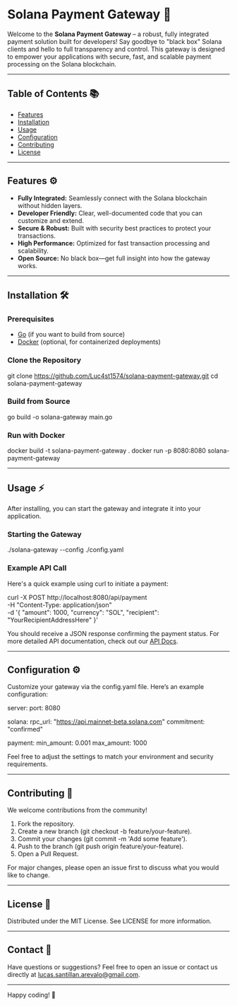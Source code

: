 # Solana Payment Gateway 🚀

Welcome to the **Solana Payment Gateway** – a robust, fully integrated payment solution built for developers! Say goodbye to "black box" Solana clients and hello to full transparency and control. This gateway is designed to empower your applications with secure, fast, and scalable payment processing on the Solana blockchain.

---

## Table of Contents 📚

- [Features](#features-)
- [Installation](#installation-)
- [Usage](#usage-)
- [Configuration](#configuration-)
- [Contributing](#contributing-)
- [License](#license-)

---

## Features ⚙️

- **Fully Integrated:** Seamlessly connect with the Solana blockchain without hidden layers.
- **Developer Friendly:** Clear, well-documented code that you can customize and extend.
- **Secure & Robust:** Built with security best practices to protect your transactions.
- **High Performance:** Optimized for fast transaction processing and scalability.
- **Open Source:** No black box—get full insight into how the gateway works.

---

## Installation 🛠️

### Prerequisites

- [Go](https://golang.org/doc/install) (if you want to build from source)
- [Docker](https://www.docker.com/get-started) (optional, for containerized deployments)

### Clone the Repository

git clone https://github.com/Luc4st1574/solana-payment-gateway.git
cd solana-payment-gateway

### Build from Source

go build -o solana-gateway main.go

### Run with Docker

docker build -t solana-payment-gateway .
docker run -p 8080:8080 solana-payment-gateway

---

## Usage ⚡

After installing, you can start the gateway and integrate it into your application.

### Starting the Gateway

./solana-gateway --config ./config.yaml

### Example API Call

Here's a quick example using curl to initiate a payment:

curl -X POST http://localhost:8080/api/payment \
  -H "Content-Type: application/json" \
  -d '{
    "amount": 1000,
    "currency": "SOL",
    "recipient": "YourRecipientAddressHere"
  }'

You should receive a JSON response confirming the payment status. For more detailed API documentation, check out our [API Docs](docs/API.md).

---

## Configuration ⚙️

Customize your gateway via the config.yaml file. Here’s an example configuration:

server:
  port: 8080

solana:
  rpc_url: "https://api.mainnet-beta.solana.com"
  commitment: "confirmed"

payment:
  min_amount: 0.001
  max_amount: 1000

Feel free to adjust the settings to match your environment and security requirements.

---

## Contributing 🤝

We welcome contributions from the community!

1. Fork the repository.
2. Create a new branch (git checkout -b feature/your-feature).
3. Commit your changes (git commit -m 'Add some feature').
4. Push to the branch (git push origin feature/your-feature).
5. Open a Pull Request.

For major changes, please open an issue first to discuss what you would like to change.

---

## License 📄

Distributed under the MIT License. See LICENSE for more information.

---

## Contact 💬

Have questions or suggestions? Feel free to open an issue or contact us directly at lucas.santillan.arevalo@gmail.com.

---

Happy coding! 🚀
